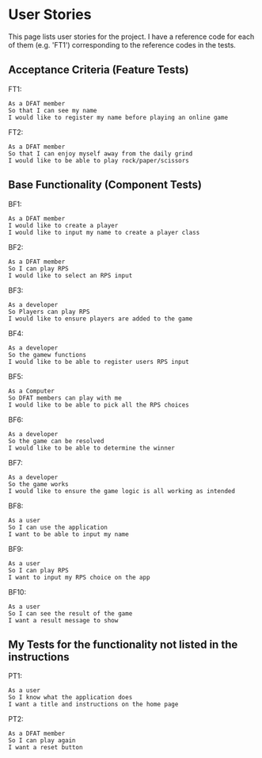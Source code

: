 # User Stories

This page lists user stories for the project. I have a reference code for each of them (e.g. 'FT1') corresponding to the reference codes in the tests.

## Acceptance Criteria (Feature Tests)
FT1:
```
As a DFAT member
So that I can see my name
I would like to register my name before playing an online game
```
FT2:
```
As a DFAT member
So that I can enjoy myself away from the daily grind
I would like to be able to play rock/paper/scissors
```

## Base Functionality (Component Tests)
BF1: 
```
As a DFAT member
I would like to create a player
I would like to input my name to create a player class
```

BF2:
```
As a DFAT member
So I can play RPS
I would like to select an RPS input
```

BF3:
```
As a developer
So Players can play RPS
I would like to ensure players are added to the game
```

BF4: 
```
As a developer
So the gamew functions
I would like to be able to register users RPS input
```

BF5:
```
As a Computer
So DFAT members can play with me
I would like to be able to pick all the RPS choices
```

BF6: 
```
As a developer
So the game can be resolved
I would like to be able to determine the winner
```

BF7:
```
As a developer
So the game works 
I would like to ensure the game logic is all working as intended
```

BF8:
```
As a user
So I can use the application
I want to be able to input my name
```

BF9:
```
As a user
So I can play RPS
I want to input my RPS choice on the app
```

BF10:
```
As a user
So I can see the result of the game
I want a result message to show
```



<!-- ## Extended Criteria (Feature Tests)
EC1: 
```
``` -->

## My Tests for the functionality not listed in the instructions
PT1:
```
As a user
So I know what the application does
I want a title and instructions on the home page
```

PT2:
```
As a DFAT member
So I can play again
I want a reset button
```
